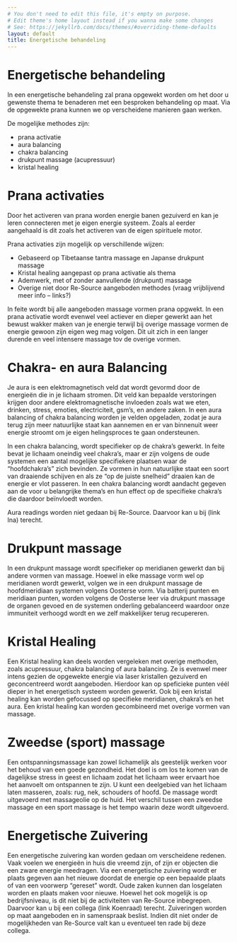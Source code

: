 ```yaml
---
# You don't need to edit this file, it's empty on purpose.
# Edit theme's home layout instead if you wanna make some changes
# See: https://jekyllrb.com/docs/themes/#overriding-theme-defaults
layout: default
title: Energetische behandeling
---
```

# Energetische behandeling 

In een energetische behandeling zal prana opgewekt worden om het door u gewenste thema te benaderen met een besproken behandeling op maat. Via de opgewekte prana kunnen we op verscheidene manieren gaan werken. 

De mogelijke methodes zijn: 

* prana activatie
* aura balancing 
* chakra balancing 
* drukpunt massage (acupressuur) 
* kristal healing


# Prana activaties

Door het activeren van prana worden energie banen gezuiverd en kan je leren connecteren met je eigen energie systeem.  Zoals al eerder aangehaald is dit zoals het activeren van de eigen spirituele motor. 


Prana activaties zijn mogelijk op verschillende wijzen:

* Gebaseerd op Tibetaanse tantra massage en Japanse drukpunt massage
* Kristal healing aangepast op prana activatie als thema
* Ademwerk, met of zonder aanvullende (drukpunt) massage
* Overige niet door Re-Source aangeboden methodes (vraag vrijblijvend meer info – links?)


In feite wordt bij alle aangeboden massage vormen prana opgwekt. In een prana activatie wordt evenwel veel actiever en dieper gewerkt aan het bewust wakker maken van je energie terwijl bij overige massage vormen de energie gewoon zijn eigen weg mag volgen. Dit uit zich in een langer durende en veel intensere massage tov de overige vormen. 


# Chakra- en aura Balancing 

Je aura is een elektromagnetisch veld dat wordt gevormd door de energieën die in je lichaam stromen. Dit veld kan bepaalde verstoringen krijgen door andere elektromagnetische invloeden zoals wat we eten, drinken, stress, emoties, electriciteit, gsm’s, en andere zaken. In een aura balancing of chakra balancing worden je velden opgeladen, zodat je aura terug zijn meer natuurlijke staat kan aannemen en er van binnenuit weer energie stroomt om je eigen helingsproces te gaan ondersteunen. 

In een chakra balancing, wordt specifieker op de chakra’s gewerkt. In feite bevat je lichaam oneindig veel chakra’s, maar er zijn volgens de oude systemen een aantal mogelijke specifiekere plaatsen waar de “hoofdchakra’s” zich bevinden. Ze vormen in hun natuurlijke staat een soort van draaiende schijven en als ze “op de juiste snelheid” draaien kan de energie er vlot passeren. In een chakra balancing wordt aandacht gegeven aan de voor u belangrijke thema’s en hun effect op de specifieke chakra’s die daardoor beïnvloedt worden. 

Aura readings worden niet gedaan bij Re-Source. Daarvoor kan u bij (link Ina) terecht. 


# Drukpunt massage

In een drukpunt massage wordt specifieker op meridianen gewerkt dan bij andere vormen van massage. Hoewel in elke massage vorm wel op meridianen wordt gewerkt, volgen we in een drukpunt massage de hoofdmeridiaan systemen volgens Oosterse vorm. Via batterij punten en meridiaan punten, worden volgens de Oosterse leer  via drukpunt massage de organen gevoed en de systemen onderling gebalanceerd waardoor onze immuniteit verhoogd wordt en we zelf makkelijker terug recupereren.      


# Kristal Healing

Een Kristal healing kan deels worden vergeleken met overige methoden, zoals acupressuur, chakra balancing of aura balancing. Ze is evenwel meer intens gezien de opgewekte energie via laser kristallen gezuiverd en geconcentreerd wordt aangeboden. Hierdoor kan op speficieke punten véél dieper in het energetisch systeem worden gewerkt. Ook bij een kristal healing kan worden gefocussed op specifieke meridianen, chakra’s en het aura. Een kristal healing kan worden gecombineerd met overige vormen van massage. 


# Zweedse (sport) massage

Een ontspanningsmassage kan zowel lichamelijk als geestelijk werken voor het behoud van een goede gezondheid. Het doel is om los te komen van de dagelijkse stress in geest en lichaam zodat het lichaam weer ervaart hoe het aanvoelt om ontspannen te zijn. U kunt een deelgebied van het lichaam laten masseren, zoals: rug, nek, schouders of hoofd. De massage wordt uitgevoerd met massageolie op de huid. Het verschil tussen een zweedse massage en een sport massage is het tempo waarin deze wordt uitgevoerd. 


# Energetische Zuivering

Een energetische zuivering kan worden gedaan om verscheidene redenen. Vaak voelen we energieën in huis die vreemd zijn, of zijn er objecten die een zware energie meedragen. Via een energetische zuivering wordt er plaats gegeven aan het nieuwe doordat de energie op een bepaalde plaats of van een voorwerp “gereset” wordt. Oude zaken kunnen dan losgelaten worden en plaats maken voor nieuwe. Hoewel het ook mogelijk is op bedrijfsniveau, is dit niet bij de activiteiten van Re-Source inbegrepen. Daarvoor kan u bij een collega (link Koenraad) terecht. Zuiveringen worden op maat aangeboden en in samenspraak beslist. Indien dit niet onder de mogelijkheden van Re-Source valt kan u eventueel ten rade bij deze collega. 


   